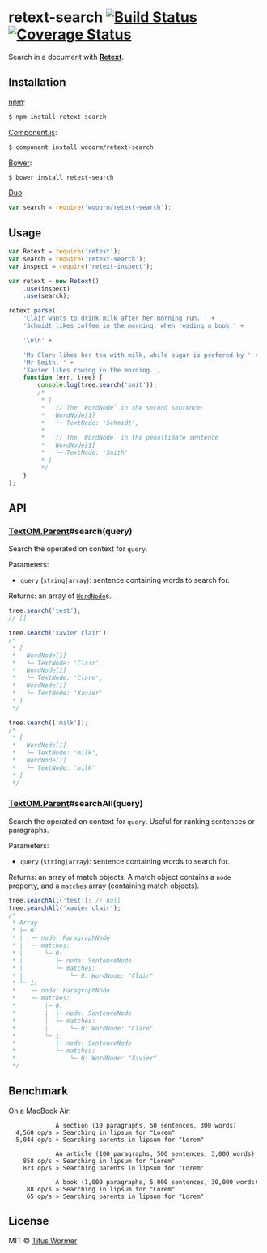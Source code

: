 # retext-search [![Build Status](https://img.shields.io/travis/wooorm/retext-search.svg?style=flat)](https://travis-ci.org/wooorm/retext-search) [![Coverage Status](https://img.shields.io/coveralls/wooorm/retext-search.svg?style=flat)](https://coveralls.io/r/wooorm/retext-search?branch=master)

Search in a document with **[Retext](https://github.com/wooorm/retext)**.

## Installation

[npm](https://docs.npmjs.com/cli/install):

```bash
$ npm install retext-search
```

[Component.js](https://github.com/componentjs/component):

```bash
$ component install wooorm/retext-search
```

[Bower](http://bower.io/#install-packages):

```bash
$ bower install retext-search
```

[Duo](http://duojs.org/#getting-started):

```javascript
var search = require('wooorm/retext-search');
```

## Usage

```javascript
var Retext = require('retext');
var search = require('retext-search');
var inspect = require('retext-inspect');

var retext = new Retext()
    .use(inspect)
    .use(search);

retext.parse(
    'Clair wants to drink milk after her morning run. ' +
    'Schmidt likes coffee in the morning, when reading a book.' +

    '\n\n' +

    'Ms Clare likes her tea with milk, while sugar is prefered by ' +
    'Mr Smith. ' +
    'Xavier likes rowing in the morning.',
    function (err, tree) {
        console.log(tree.search('smit'));
        /*
         * [
         *   // The `WordNode` in the second sentence:
         *   WordNode[1]
         *   └─ TextNode: 'Schmidt',
         *
         *   // The `WordNode` in the penultimate sentence
         *   WordNode[1]
         *   └─ TextNode: 'Smith'
         * ]
         */
    }
);
```

## API

### [TextOM.Parent](https://github.com/wooorm/textom#textomparent-nlcstparent)#search(query)

Search the operated on context for `query`.

Parameters:

- `query` (`string|array`): sentence containing words to search for.

Returns: an array of [`WordNode`](https://github.com/wooorm/textom#textomwordnode-nlcstwordnode)s.

```javascript
tree.search('test');
// []

tree.search('xavier clair');
/*
 * [
 *   WordNode[1]
 *   └─ TextNode: 'Clair',
 *   WordNode[1]
 *   └─ TextNode: 'Clare',
 *   WordNode[1]
 *   └─ TextNode: 'Xavier'
 * ]
 */

tree.search(['milk']);
/*
 * [
 *   WordNode[1]
 *   └─ TextNode: 'milk',
 *   WordNode[1]
 *   └─ TextNode: 'milk'
 * ]
 */
```

### [TextOM.Parent](https://github.com/wooorm/textom#textomparent-nlcstparent)#searchAll(query)

Search the operated on context for `query`. Useful for ranking sentences or paragraphs.

Parameters:

- `query` (`string|array`): sentence containing words to search for.

Returns: an array of match objects. A match object contains a `node` property, and a `matches` array (containing match objects).

```javascript
tree.searchAll('test'); // null
tree.searchAll('xavier clair');
/*
 * Array
 * ├─ 0:
 * |  ├─ node: ParagraphNode
 * |  └─ matches:
 * |      └─ 0:
 * |         ├─ node: SentenceNode
 * |         └─ matches:
 * |             └─ 0: WordNode: "Clair"
 * └─ 1:
 *    ├─ node: ParagraphNode
 *    └─ matches:
 *        |─ 0:
 *        |  ├─ node: SentenceNode
 *        |  └─ matches:
 *        |      └─ 0: WordNode: "Clare"
 *        └─ 1:
 *           ├─ node: SentenceNode
 *           └─ matches:
 *               └─ 0: WordNode: "Xavier"
 */
```

## Benchmark

On a MacBook Air:

```text
             A section (10 paragraphs, 50 sentences, 300 words)
  4,560 op/s » Searching in lipsum for "Lorem"
  5,044 op/s » Searching parents in lipsum for "Lorem"

             An article (100 paragraphs, 500 sentences, 3,000 words)
    858 op/s » Searching in lipsum for "Lorem"
    823 op/s » Searching parents in lipsum for "Lorem"

             A book (1,000 paragraphs, 5,000 sentences, 30,000 words)
     88 op/s » Searching in lipsum for "Lorem"
     65 op/s » Searching parents in lipsum for "Lorem"
```

## License

MIT © [Titus Wormer](http://wooorm.com)
